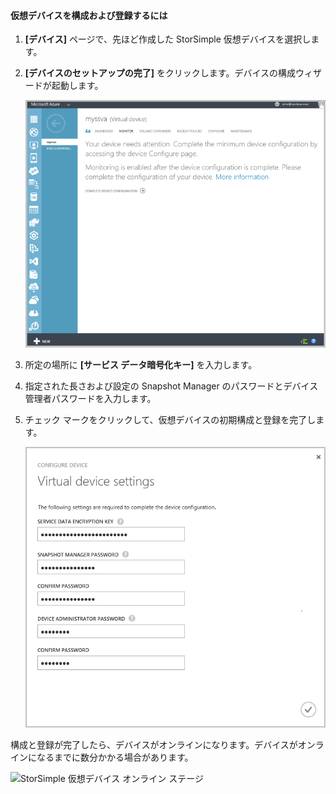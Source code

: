 <!---author: alkohli, last updated: 11/05/2015 --->

#### 仮想デバイスを構成および登録するには

1. **[デバイス]** ページで、先ほど作成した StorSimple 仮想デバイスを選択します。 

2. **[デバイスのセットアップの完了]** をクリックします。デバイスの構成ウィザードが起動します。

    ![StorSimple [デバイス] ページにてデバイスのセットアップの完了](./media/storsimple-configure-register-virtual-device/StorSimple_CompleteDeviceSetupSVA1M.png)

3. 所定の場所に **[サービス データ暗号化キー]** を入力します。

4. 指定された長さおよび設定の Snapshot Manager のパスワードとデバイス管理者パスワードを入力します。

5. チェック マークをクリックして、仮想デバイスの初期構成と登録を完了します。

    ![StorSimple 仮想デバイスの設定](./media/storsimple-configure-register-virtual-device/StorSimple_VirtualDeviceSettings1.png)

構成と登録が完了したら、デバイスがオンラインになります。デバイスがオンラインになるまでに数分かかる場合があります。

![StorSimple 仮想デバイス オンライン ステージ  
](./media/storsimple-configure-register-virtual-device/StorSimple_VirtualDeviceOnline1M.png)

<!---HONumber=AcomDC_1217_2015-->